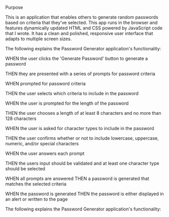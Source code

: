 Purpose

This is an application that enables others to generate random passwords based on criteria that they’ve selected. This app runs in the browser and features dynamically updated HTML and CSS powered by JavaScript code that I wrote. It has a clean and polished, responsive user interface that adapts to multiple screen sizes.

The following explains the Password Generator application's functionality:

WHEN the user clicks the 'Generate Password' button to generate a password 
	
THEN they are presented with a series of prompts for password criteria 
	
WHEN prompted for password criteria 
	
THEN the user selects which criteria to include in the password 
	
WHEN the user is prompted for the length of the password 
	
THEN the user chooses a length of at least 8 characters and no more than 128 characters 
	
WHEN the user is asked for character types to include in the password 
	
THEN the user confirms whether or not to include lowercase, uppercase, numeric, and/or special characters 
	
WHEN the user answers each prompt 
	
THEN the users input should be validated and at least one character type should be selected 
	
WHEN all prompts are answered THEN a password is generated that matches the selected criteria 
	
WHEN the password is generated THEN the password is either displayed in an alert or written to the page



The following explains the Password Generator application's functionality:



